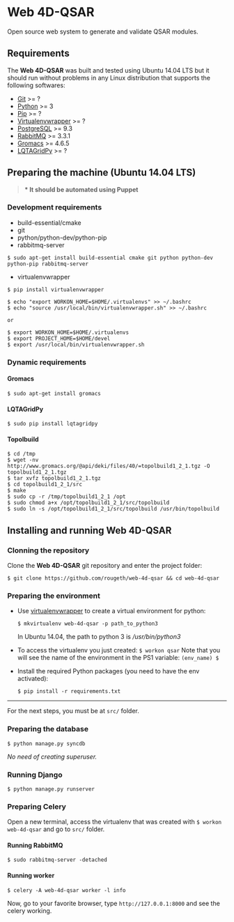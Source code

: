 # Web 4D-QSAR
Open source web system to generate and validate QSAR modules.



## Requirements

The **Web 4D-QSAR** was built and tested using Ubuntu 14.04 LTS but it should run without problems in any Linux distribution that supports the following softwares:

* [Git](http://git-scm.com/) >= ?
* [Python](https://www.python.org/) >= 3
* [Pip](http://www.pip-installer.org/en/latest/) >= ?
* [Virtualenvwrapper](http://virtualenvwrapper.readthedocs.org/en/latest/) >= ?
* [PostgreSQL](http://www.postgresql.org/) >= 9.3
* [RabbitMQ](https://www.rabbitmq.com/) >= 3.3.1
* [Gromacs](https://gromacs.org) >= 4.6.5
* [LQTAGridPy](https://github.com/rougeth/LQTAgridPy) >= ?


## Preparing the machine (Ubuntu 14.04 LTS)

> **\* It should be automated using Puppet**


### Development requirements

* build-essential/cmake
* git
* python/python-dev/python-pip
* rabbitmq-server

```
$ sudo apt-get install build-essential cmake git python python-dev python-pip rabbitmq-server
```

* virtualenvwrapper

```
$ pip install virtualenvwrapper

$ echo "export WORKON_HOME=$HOME/.virtualenvs" >> ~/.bashrc
$ echo "source /usr/local/bin/virtualenvwrapper.sh" >> ~/.bashrc

or

$ export WORKON_HOME=$HOME/.virtualenvs
$ export PROJECT_HOME=$HOME/devel
$ export /usr/local/bin/virtualenvwrapper.sh

```

### Dynamic requirements

#### Gromacs

```
$ sudo apt-get install gromacs
```

#### LQTAGridPy

```
$ sudo pip install lqtagridpy
```

#### Topolbuild

```
$ cd /tmp
$ wget -nv http://www.gromacs.org/@api/deki/files/40/=topolbuild1_2_1.tgz -O topolbuild1_2_1.tgz
$ tar xvfz topolbuild1_2_1.tgz
$ cd topolbuild1_2_1/src
$ make
$ sudo cp -r /tmp/topolbuild1_2_1 /opt
$ sudo chmod a+x /opt/topolbuild1_2_1/src/topolbuild
$ sudo ln -s /opt/topolbuild1_2_1/src/topolbuild /usr/bin/topolbuild
```

## Installing and running Web 4D-QSAR

### Clonning the repository

Clone the **Web 4D-QSAR** git repository and enter the project folder:

`$ git clone https://github.com/rougeth/web-4d-qsar && cd web-4d-qsar`

### Preparing the environment

- Use [virtualenvwrapper](http://virtualenvwrapper.readthedocs.org/en/latest/) to create a virtual environment for python:

	`$ mkvirtualenv web-4d-qsar -p path_to_python3`

	In Ubuntu 14.04, the path to python 3 is */usr/bin/python3*

- To access the virtualenv you just created: `$ workon qsar`
	Note that you will see the name of the environment in the PS1 variable: `(env_name) $`

- Install the required Python packages (you need to have the env activated):

	`$ pip install -r requirements.txt`

---

For the next steps, you must be at `src/` folder.

### Preparing the database

`$ python manage.py syncdb`

*No need of creating superuser.*


### Running Django

`$ python manage.py runserver`

### Preparing Celery

Open a new terminal, access the virtualenv that was created with `$ workon web-4d-qsar` and go to `src/` folder.

#### Running RabbitMQ

`$ sudo rabbitmq-server -detached`

#### Running worker

`$ celery -A web-4d-qsar worker -l info`

Now, go to your favorite browser, type `http://127.0.0.1:8000` and see the celery working.
